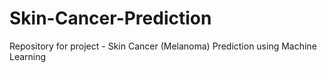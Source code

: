 # Skin-Cancer-Prediction
Repository for project - Skin Cancer (Melanoma) Prediction using Machine Learning
